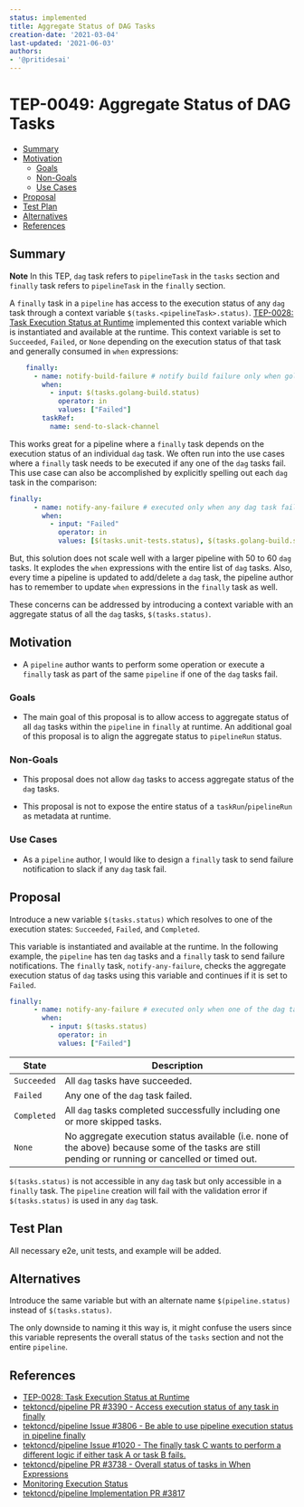 ```yaml
---
status: implemented
title: Aggregate Status of DAG Tasks
creation-date: '2021-03-04'
last-updated: '2021-06-03'
authors:
- '@pritidesai'
---
```


# TEP-0049: Aggregate Status of DAG Tasks

<!-- toc -->
- [Summary](#summary)
- [Motivation](#motivation)
  - [Goals](#goals)
  - [Non-Goals](#non-goals)
  - [Use Cases](#use-cases)
- [Proposal](#proposal)
- [Test Plan](#test-plan)
- [Alternatives](#alternatives)
- [References](#references)
<!-- /toc -->

## Summary

**Note** In this TEP, `dag` task refers to `pipelineTask` in the `tasks` section and `finally` task refers to
`pipelineTask` in the `finally` section.

A `finally` task in a `pipeline` has access to the execution status of any `dag` task through a context variable
`$(tasks.<pipelineTask>.status)`. [TEP-0028: Task Execution Status at Runtime](0028-task-execution-status-at-runtime.md)
implemented this context variable which is instantiated and available at the runtime. This context variable is set
to `Succeeded`, `Failed`, or `None` depending on the execution status of that task and generally consumed in
`when` expressions:

```yaml
    finally:
      - name: notify-build-failure # notify build failure only when golang-build task fails
        when:
          - input: $(tasks.golang-build.status)
            operator: in
            values: ["Failed"]
        taskRef:
          name: send-to-slack-channel
```


This works great for a pipeline where a `finally` task depends on the execution status of an individual `dag` task.
We often run into the use cases where a `finally` task needs to be executed if any one of the `dag` tasks fail.
This use case can also be accomplished by explicitly spelling out each `dag` task in the comparison:

```yaml
finally:
      - name: notify-any-failure # executed only when any dag task fail
        when:
          - input: "Failed"
            operator: in
            values: [$(tasks.unit-tests.status), $(tasks.golang-build.status), $(tasks.deploy.status)]
```

But, this solution does not scale well with a larger pipeline with 50 to 60 `dag` tasks. It explodes the `when`
expressions with the entire list of `dag` tasks. Also, every time a pipeline is updated to add/delete a `dag` task,
the pipeline author has to remember to update `when` expressions in the `finally` task as well.

These concerns can be addressed by introducing a context variable with an aggregate status of all the `dag` tasks,
`$(tasks.status)`.


## Motivation

* A `pipeline` author wants to perform some operation or execute a `finally` task as part of the same `pipeline` if one
  of the `dag` tasks fail.

### Goals

* The main goal of this proposal is to allow access to aggregate status of all `dag` tasks within the `pipeline`
  in `finally` at runtime. An additional goal of this proposal is to align the aggregate status to `pipelineRun` status.

### Non-Goals

* This proposal does not allow `dag` tasks to access aggregate status of the `dag` tasks.

* This proposal is not to expose the entire status of a `taskRun`/`pipelineRun` as metadata at runtime.

### Use Cases

* As a `pipeline` author, I would like to design a `finally` task to send failure notification to slack if any `dag`
  task fail.
  
## Proposal

Introduce a new variable `$(tasks.status)` which resolves to one of the execution states: `Succeeded`, `Failed`,
and `Completed`.

This variable is instantiated and available at the runtime. In the following example, the `pipeline` has ten `dag` tasks
and a `finally` task to send failure notifications. The `finally` task, `notify-any-failure`, checks the aggregate
execution status of `dag` tasks using this variable and continues if it is set to `Failed`.

```yaml
finally:
      - name: notify-any-failure # executed only when one of the dag tasks fail
        when:
          - input: $(tasks.status)
            operator: in
            values: ["Failed"]
```

| State       | Description                                                                                                                                        |
|-------------|----------------------------------------------------------------------------------------------------------------------------------------------------|
| `Succeeded` | All `dag` tasks have succeeded.                                                                                                                    |
| `Failed`    | Any one of the `dag` task failed.                                                                                                                  |
| `Completed` | All `dag` tasks completed successfully including one or more skipped tasks.                                                                        |
| `None`      | No aggregate execution status available (i.e. none of the above) because some of the tasks are still pending or running or cancelled or timed out. |

`$(tasks.status)` is not accessible in any `dag` task but only accessible in a `finally` task. The `pipeline` creation
will fail with the validation error if `$(tasks.status)` is used in any `dag` task.

## Test Plan

All necessary e2e, unit tests, and example will be added.

## Alternatives

Introduce the same variable but with an alternate name `$(pipeline.status)` instead of `$(tasks.status)`.

The only downside to naming it this way is, it might confuse the users since this variable represents the overall status
of the `tasks` section and not the entire `pipeline`.

## References

* [TEP-0028: Task Execution Status at Runtime](0028-task-execution-status-at-runtime.md)
* [tektoncd/pipeline PR #3390 - Access execution status of any task in finally](https://github.com/tektoncd/pipeline/pull/3390) 
* [tektoncd/pipeline Issue #3806 - Be able to use pipeline execution status in pipeline finally](https://github.com/tektoncd/pipeline/issues/3806)
* [tektoncd/pipeline Issue #1020 - The finally task C wants to perform a different logic if either task A or task B fails.](https://github.com/tektoncd/pipeline/issues/1020#issuecomment-747156100)
* [tektoncd/pipeline PR #3738 - Overall status of tasks in When Expressions](https://github.com/tektoncd/pipeline/pull/3738#discussion_r568618980)
* [Monitoring Execution Status](https://github.com/tektoncd/pipeline/blob/master/docs/pipelineruns.md#monitoring-execution-status)
* [tektoncd/pipeline Implementation PR #3817](https://github.com/tektoncd/pipeline/pull/3817)
